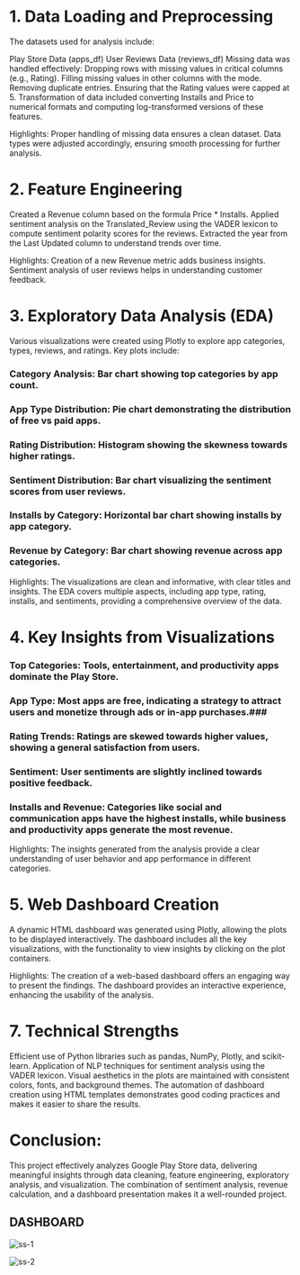 


# 1. Data Loading and Preprocessing
The datasets used for analysis include:

Play Store Data (apps_df)
User Reviews Data (reviews_df)
Missing data was handled effectively:
Dropping rows with missing values in critical columns (e.g., Rating).
Filling missing values in other columns with the mode.
Removing duplicate entries.
Ensuring that the Rating values were capped at 5.
Transformation of data included converting Installs and Price to numerical formats and computing log-transformed versions of these features.

Highlights:
Proper handling of missing data ensures a clean dataset.
Data types were adjusted accordingly, ensuring smooth processing for further analysis.


# 2. Feature Engineering
Created a Revenue column based on the formula Price * Installs.
Applied sentiment analysis on the Translated_Review using the VADER lexicon to compute sentiment polarity scores for the reviews.
Extracted the year from the Last Updated column to understand trends over time.

Highlights:
Creation of a new Revenue metric adds business insights.
Sentiment analysis of user reviews helps in understanding customer feedback.

# 3. Exploratory Data Analysis (EDA)
Various visualizations were created using Plotly to explore app categories, types, reviews, and ratings. Key plots include:

### Category Analysis: Bar chart showing top categories by app count.

### App Type Distribution: Pie chart demonstrating the distribution of free vs paid apps.

### Rating Distribution: Histogram showing the skewness towards higher ratings.

### Sentiment Distribution: Bar chart visualizing the sentiment scores from user reviews.

### Installs by Category: Horizontal bar chart showing installs by app category.

### Revenue by Category: Bar chart showing revenue across app categories.

Highlights:
The visualizations are clean and informative, with clear titles and insights.
The EDA covers multiple aspects, including app type, rating, installs, and sentiments, providing a comprehensive overview of the data.

# 4. Key Insights from Visualizations

### Top Categories: Tools, entertainment, and productivity apps dominate the Play Store.
### App Type: Most apps are free, indicating a strategy to attract users and monetize through ads or in-app purchases.### 
### Rating Trends: Ratings are skewed towards higher values, showing a general satisfaction from users.
### Sentiment: User sentiments are slightly inclined towards positive feedback.
### Installs and Revenue: Categories like social and communication apps have the highest installs, while business and productivity apps generate the most revenue.

Highlights:
The insights generated from the analysis provide a clear understanding of user behavior and app performance in different categories.

# 5. Web Dashboard Creation
A dynamic HTML dashboard was generated using Plotly, allowing the plots to be displayed interactively.
The dashboard includes all the key visualizations, with the functionality to view insights by clicking on the plot containers.

Highlights:
The creation of a web-based dashboard offers an engaging way to present the findings.
The dashboard provides an interactive experience, enhancing the usability of the analysis.


# 7. Technical Strengths
Efficient use of Python libraries such as pandas, NumPy, Plotly, and scikit-learn.
Application of NLP techniques for sentiment analysis using the VADER lexicon.
Visual aesthetics in the plots are maintained with consistent colors, fonts, and background themes.
The automation of dashboard creation using HTML templates demonstrates good coding practices and makes it easier to share the results.

# Conclusion:
This project effectively analyzes Google Play Store data, delivering meaningful insights through data cleaning, feature engineering, exploratory analysis, and visualization. The combination of sentiment analysis, revenue calculation, and a dashboard presentation makes it a well-rounded project. 

## DASHBOARD

![ss-1](https://github.com/user-attachments/assets/0d803fbe-1682-494a-8579-febfbb56d3e5)

![ss-2](https://github.com/user-attachments/assets/3915efe5-dfed-4594-97cf-aba19007106d)
